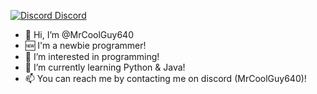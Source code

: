 [![Discord](https://cdn2.steamgriddb.com/icon/95c9d994f8d75d4d60f8bb8f25902339/32/256x256.png) Discord](https://discord.com/users/700560289766047847)


- 👋 Hi, I’m @MrCoolGuy640
- 🆕 I'm a newbie programmer!
- 👀 I’m interested in programming!
- 🌱 I’m currently learning Python & Java!
- 📫 You can reach me by contacting me on discord (MrCoolGuy640)!

<!---
MrCoolGuy640/MrCoolGuy640 is a ✨ special ✨ repository because its `README.md` (this file) appears on your GitHub profile.
You can click the Preview link to take a look at your changes.
--->
